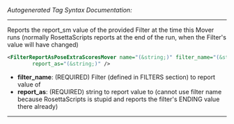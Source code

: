 <!-- THIS IS AN AUTOGENERATED FILE: Don't edit it directly, instead change the schema definition in the code itself. -->

_Autogenerated Tag Syntax Documentation:_

---
Reports the report_sm value of the provided Filter at the time this Mover runs (normally RosettaScripts reports at the end of the run, when the Filter's value will have changed)

```xml
<FilterReportAsPoseExtraScoresMover name="(&string;)" filter_name="(&string;)"
        report_as="(&string;)" />
```

-   **filter_name**: (REQUIRED) Filter (defined in FILTERS section) to report value of
-   **report_as**: (REQUIRED) string to report value to (cannot use filter name because RosettaScripts is stupid and reports the filter's ENDING value there already)

---
